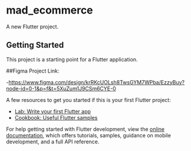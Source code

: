 # mad_ecommerce

A new Flutter project.

## Getting Started

This project is a starting point for a Flutter application.

##Figma Project Link:

-https://www.figma.com/design/krRKcUOLsh8TwsGYM7WPba/EzzyBuy?node-id=0-1&p=f&t=5XuZum1J9CSm6CYE-0

A few resources to get you started if this is your first Flutter project:

- [Lab: Write your first Flutter app](https://docs.flutter.dev/get-started/codelab)
- [Cookbook: Useful Flutter samples](https://docs.flutter.dev/cookbook)

For help getting started with Flutter development, view the
[online documentation](https://docs.flutter.dev/), which offers tutorials,
samples, guidance on mobile development, and a full API reference.
